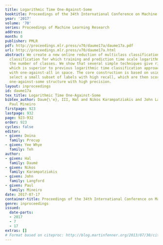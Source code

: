 ```yaml
---
title: Logarithmic Time One-Against-Some
booktitle: Proceedings of the 34th International Conference on Machine Learning
year: '2017'
volume: '70'
series: Proceedings of Machine Learning Research
address: 
month: 0
publisher: PMLR
pdf: http://proceedings.mlr.press/v70/daume17a/daume17a.pdf
url: http://proceedings.mlr.press/v70/daume17a.html
abstract: We create a new online reduction of multiclass classification to binary
  classification for which training and prediction time scale logarithmically with
  the number of classes. We show that several simple techniques give rise to an algorithm
  which is superior to previous logarithmic time classification approaches while competing
  with one-against-all in space. The core construction is based on using a tree to
  select a small subset of labels with high recall, which are then scored using a
  one-against-some structure with high precision.
layout: inproceedings
id: daume17a
tex_title: Logarithmic Time One-Against-Some
bibtex_author: Daum{\'e}, III, Hal and Nikos Karampatziakis and John Langford and
  Paul Mineiro
firstpage: 923
lastpage: 932
page: 923-932
order: 923
cycles: false
editor:
- given: Doina
  family: Precup
- given: Yee Whye
  family: Teh
author:
- given: Hal
  family: Daumé
- given: Nikos
  family: Karampatziakis
- given: John
  family: Langford
- given: Paul
  family: Mineiro
date: 2017-07-17
container-title: Proceedings of the 34th International Conference on Machine Learning
genre: inproceedings
issued:
  date-parts:
  - 2017
  - 7
  - 17
extras: []
# Format based on citeproc: http://blog.martinfenner.org/2013/07/30/citeproc-yaml-for-bibliographies/
---
```

